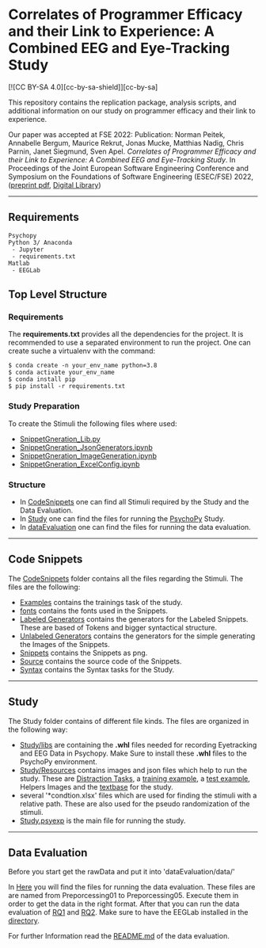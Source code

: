 # Correlates of Programmer Efficacy and their Link to Experience: A Combined EEG and Eye-Tracking Study

[![CC BY-SA 4.0][cc-by-sa-shield]][cc-by-sa]

This repository contains the replication package, analysis scripts, and additional information on our study on programmer efficacy and their link to experience.

Our paper was accepted at FSE 2022: Publication: Norman Peitek, Annabelle Bergum, Maurice Rekrut, Jonas Mucke, Matthias Nadig, Chris Parnin, Janet Siegmund, Sven Apel. *Correlates of Programmer Efficacy and their Link to Experience: A Combined EEG and Eye-Tracking Study*. In Proceedings of the Joint European Software Engineering Conference and Symposium on the Foundations of Software Engineering (ESEC/FSE) 2022, ([preprint pdf](), [Digital Library]())

---

## Requirements

```
Psychopy
Python 3/ Anaconda
 - Jupyter
 - requirements.txt
Matlab
 - EEGLab
```

## Top Level Structure

### Requirements

The **requirements.txt** provides all the dependencies for the project.
It is recommended to use a separated environment to run the project. One can create suche a virtualenv with the command:

```properties
$ conda create -n your_env_name python=3.8
$ conda activate your_env_name
$ conda install pip
$ pip install -r requirements.txt
```

### Study Preparation

To create the Stimuli the following files where used:
- [SnippetGneration_Lib.py](SnippetGneration_Lib.py)
- [SnippetGneration_JsonGenerators.ipynb](SnippetGneration_JsonGenerators.ipynb)
- [SnippetGneration_ImageGeneration.ipynb](SnippetGneration_ImageGeneration.ipynb)
- [SnippetGneration_ExcelConfig.ipynb](SnippetGneration_ExcelConfig.ipynb)

### Structure

- In [CodeSnippets](CodeSnippets) one can find all Stimuli required by the Study and the Data Evaluation.
- In [Study](Study) one can find the files for running the [PsychoPy](https://www.psychopy.org/) Study.
- In [dataEvaluation](dataEvaluation) one can find the files for running the data evaluation.

---

## Code Snippets

The [CodeSnippets](CodeSnippets) folder contains all the files regarding the Stimuli. The files are the following:
- [Examples](CodeSnippets/Examples) contains the trainings task of the study.
- [fonts](CodeSnippets/fonts) contains the fonts used in the Snippets.
- [Labeled Generators](CodeSnippets/Generators_Labeled) contains the generators for the Labeled Snippets. These are based of Tokens and bigger syntactical structure.
- [Unlabeled Generators](CodeSnippets/Generators_Raw) contains the generators for the simple generating the Images of the Snippets.
- [Snippets](CodeSnippets/Snippets) contains the Snippets as png.
- [Source](CodeSnippets/Source) contains the source code of the Snippets.
- [Syntax](CodeSnippets/Syntax) contains the Syntax tasks for the Study.

---

## Study

The Study folder contains of different file kinds. The files are organized in the following way:
- [Study/libs](Study/libs) are containing the **.whl** files needed for recording Eyetracking and EEG Data in Psychopy. Make Sure to install these **.whl** files to the PsychoPy environment.
- [Study/Resources](Study/Resources) contains images and json files which help to run the study. These are [Distraction Tasks](Study/Resources/DistractionTasks), a [training example](Study/Resources/TrainingExample), a [test example](Study/Resources/Intro), Helpers Images and the [textbase](Study/Resources/textbase.json) for the study. 
- several '*condtion.xlsx' files which are used for finding the stimuli with a relative path. These are also used for the pseudo randomization of the stimuli.
- [Study.psyexp](Study/Study.psyexp) is the main file for running the study.

---

## Data Evaluation

Before you start get the rawData and put it into 'dataEvaluation/data/'

In [Here](dataEvaluation) you will find the files for running the data evaluation. These files are are named from Preporcessing01 to Preporcessing05.
Execute them in order to get the data in the right format. After that you can run the data evaluation of [RQ1](dataEvaluation/RQ1_Eyetracking.ipynb) and [RQ2](dataEvaluation/RQ2_EEG.ipynb).
Make sure to have the EEGLab installed in the [directory](dataEvaluation).

For further Information read the [README.md](dataEvaluation/README.md) of the data evaluation.
